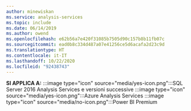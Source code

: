 ```yaml
---
author: minewiskan
ms.service: analysis-services
ms.topic: include
ms.date: 06/14/2019
ms.author: owend
ms.openlocfilehash: e62b56a7e420f31085b7505d90c157b8b11fb07c
ms.sourcegitcommit: ead0b8c334d487a07e41256ce5d6acafa2d23c9d
ms.translationtype: HT
ms.contentlocale: it-IT
ms.lasthandoff: 10/22/2020
ms.locfileid: "92438743"
---
```

**SI APPLICA A:** :::image type="icon" source="media/yes-icon.png":::SQL Server 2016 Analysis Services e versioni successive :::image type="icon" source="media/yes-icon.png":::Azure Analysis Services :::image type="icon" source="media/no-icon.png":::Power BI Premium